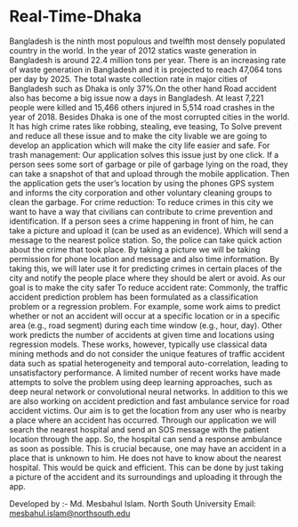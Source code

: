 # Real-Time-Dhaka

Bangladesh is the ninth most populous and twelfth most densely populated country in the world. In the year of 2012 statics waste generation in Bangladesh is around 22.4 million tons per year. There is an increasing rate of waste generation in Bangladesh and it is projected to reach 47,064 tons per day by 2025. The total waste collection rate in major cities of Bangladesh such as Dhaka is only 37%.On the other hand Road accident also has become a big issue now a days in Bangladesh. At least 7,221 people were killed and 15,466 others injured in 5,514 road crashes in the year of 2018. Besides Dhaka is one of the most corrupted cities in the world. It has high crime rates like robbing, stealing, eve teasing,
To Solve prevent and reduce all these issue and to make the city livable we are going to develop an application which will make the city life easier and safe.
For trash management: Our application solves this issue just by one click. If a person sees some sort of garbage or pile of garbage lying on the road, they can take a snapshot of that and upload through the mobile application. Then the application gets the user’s location by using the phones GPS system and informs the city corporation and other voluntary cleaning groups to clean the garbage.
For crime reduction: To reduce crimes in this city we want to have a way that civilians can contribute to crime prevention and identification. If a person sees a crime happening in front of him, he can take a picture and upload it (can be used as an evidence). Which will send a message to the nearest police station. So, the police can take quick action about the crime that took place. By taking a picture we will be taking permission for phone location and message and also time information. By taking this, we will later use it for predicting crimes in certain places of the city and notify the people place where they should be alert or avoid. As our goal is to make the city safer
To reduce accident rate: Commonly, the traffic accident prediction problem has been formulated as a classification problem or a regression problem. For example, some work aims to predict whether or not an accident will occur at a specific location or in a specific area (e.g., road segment) during each time window (e.g., hour, day). Other work predicts the number of accidents at given time and locations using regression models. These works, however, typically use classical data mining methods and do not consider the unique features of traffic accident data such as spatial heterogeneity and temporal auto-correlation, leading to unsatisfactory performance. A limited number of recent works have made attempts to solve the problem using deep learning approaches, such as deep neural network or convolutional neural networks. In addition to this we are also working on accident prediction and fast ambulance service for road accident victims. Our aim is to get the location from any user who is nearby a place where an accident has occurred. Through our application we will search the nearest hospital and send an SOS message with the patient location through the app. So, the hospital can send a response ambulance as soon as possible. This is crucial because, one may have an accident in a place that is unknown to him. He does not have to know about the nearest hospital. This would be quick and efficient. This can be done by just taking a picture of the accident and its surroundings and uploading it through the app. 

Developed by :- Md. Mesbahul Islam.
                North South University
               Email: mesbahul.islam@northsouth.edu

